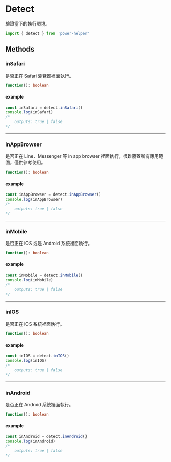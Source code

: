 # Detect

驗證當下的執行環境。

```ts
import { detect } from 'power-helper'
```

## Methods

### inSafari

是否正在 Safari 瀏覽器裡面執行。

```ts
function(): boolean
```

#### example

```ts
const inSafari = detect.inSafari()
console.log(inSafari)
/*
    outputs: true | false
*/
```

---

### inAppBrowser

是否正在 Line、Messenger 等 in app browser 裡面執行，很難覆蓋所有應用範圍，僅供參考使用。

```ts
function(): boolean
```

#### example

```ts
const inAppBrowser = detect.inAppBrowser()
console.log(inAppBrowser)
/*
    outputs: true | false
*/
```

---

### inMobile

是否正在 iOS 或是 Android 系統裡面執行。

```ts
function(): boolean
```

#### example

```ts
const inMobile = detect.inMobile()
console.log(inMobile)
/*
    outputs: true | false
*/
```

---

### inIOS

是否正在 iOS 系統裡面執行。

```ts
function(): boolean
```

#### example

```ts
const inIOS = detect.inIOS()
console.log(inIOS)
/*
    outputs: true | false
*/
```
---

### inAndroid

是否正在 Android 系統裡面執行。

```ts
function(): boolean
```

#### example

```ts
const inAndroid = detect.inAndroid()
console.log(inAndroid)
/*
    outputs: true | false
*/
```
